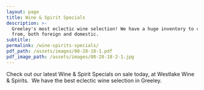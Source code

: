 ```yaml
---
layout: page
title: Wine & Spirit Specials
description: >-
  Greeley's most eclectic wine selection! We have a huge inventory to choose
  from, both foreign and domestic.
subtitle:
permalink: /wine-spirits-specials/
pdf_path: /assets/images/08-28-18-1.pdf
pdf_image_path: /assets/images/08-28-18-2-1.jpg
---
```


Check out our latest Wine & Spirit Specials on sale today, at Westlake Wine & Spirits.  We have the best eclectic wine selection in Greeley.